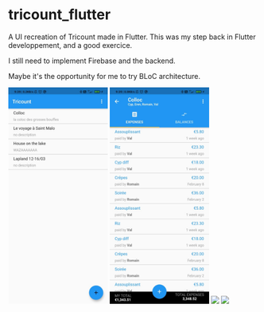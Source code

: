 # tricount_flutter

A UI recreation of Tricount made in Flutter.
This was my step back in Flutter developpement, and a good exercice.

I still need to implement Firebase and the backend.

Maybe it's the opportunity for me to try BLoC architecture.


<p float="left">
  <img src="README/thumbnail_Screenshot_2021-02-17-09-39-25-549_com.example.triccount_flutter.jpg" width="200" />
  <img src="README/thumbnail_Screenshot_2021-02-17-09-39-29-269_com.example.triccount_flutter.jpg" width="200" /> 
   <img src="README
/thumbnail_Screenshot_2021-02-17-09-39-46-627_com.example.triccount_flutter.jpg" width="200" />
   <img src="README
/thumbnail_Screenshot_2021-02-17-09-39-38-172_com.example.triccount_flutter.jpg" width="200" />
</p>

